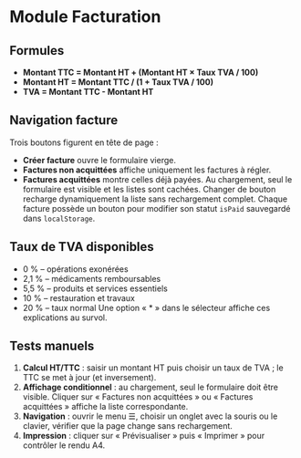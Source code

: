 # Module Facturation

## Formules
- **Montant TTC = Montant HT + (Montant HT × Taux TVA / 100)**
- **Montant HT = Montant TTC / (1 + Taux TVA / 100)**
- **TVA = Montant TTC - Montant HT**

## Navigation facture
Trois boutons figurent en tête de page :
- **Créer facture** ouvre le formulaire vierge.
- **Factures non acquittées** affiche uniquement les factures à régler.
- **Factures acquittées** montre celles déjà payées.
Au chargement, seul le formulaire est visible et les listes sont cachées.
Changer de bouton recharge dynamiquement la liste sans rechargement complet.
Chaque facture possède un bouton pour modifier son statut `isPaid` sauvegardé dans `localStorage`.

## Taux de TVA disponibles
- 0 % – opérations exonérées
- 2,1 % – médicaments remboursables
- 5,5 % – produits et services essentiels
- 10 % – restauration et travaux
- 20 % – taux normal
Une option « * » dans le sélecteur affiche ces explications au survol.

## Tests manuels
1. **Calcul HT/TTC** : saisir un montant HT puis choisir un taux de TVA ; le TTC se met à jour (et inversement).
2. **Affichage conditionnel** : au chargement, seul le formulaire doit être visible. Cliquer sur « Factures non acquittées » ou « Factures acquittées » affiche la liste correspondante.
3. **Navigation** : ouvrir le menu ☰, choisir un onglet avec la souris ou le clavier, vérifier que la page change sans rechargement.
4. **Impression** : cliquer sur « Prévisualiser » puis « Imprimer » pour contrôler le rendu A4.
